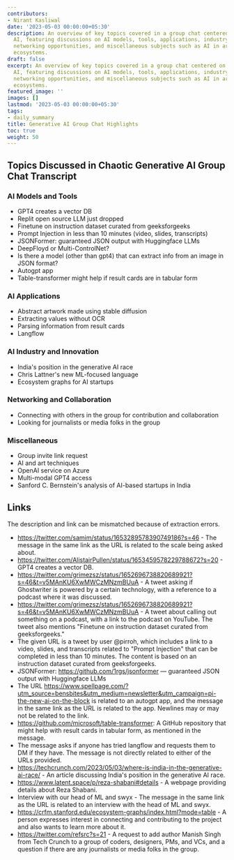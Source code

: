 ```yaml
---
contributors:
- Nirant Kasliwal
date: '2023-05-03 00:00:00+05:30'
description: An overview of key topics covered in a group chat centered on generative
  AI, featuring discussions on AI models, tools, applications, industry insights,
  networking opportunities, and miscellaneous subjects such as AI in art and startup
  ecosystems.
draft: false
excerpt: An overview of key topics covered in a group chat centered on generative
  AI, featuring discussions on AI models, tools, applications, industry insights,
  networking opportunities, and miscellaneous subjects such as AI in art and startup
  ecosystems.
featured_image: ''
images: []
lastmod: '2023-05-03 00:00:00+05:30'
tags:
- daily_summary
title: Generative AI Group Chat Highlights
toc: true
weight: 50
---
```


## Topics Discussed in Chaotic Generative AI Group Chat Transcript

### AI Models and Tools
- GPT4 creates a vector DB
- Replit open source LLM just dropped
- Finetune on instruction dataset curated from geeksforgeeks
- Prompt Injection in less than 10 minutes (video, slides, transcripts)
- JSONFormer: guaranteed JSON output with Huggingface LLMs
- DeepFloyd or Multi-ControlNet?
- Is there a model (other than gpt4) that can extract info from an image in JSON format?
- Autogpt app
- Table-transformer might help if result cards are in tabular form

### AI Applications
- Abstract artwork made using stable diffusion
- Extracting values without OCR
- Parsing information from result cards
- Langflow

### AI Industry and Innovation
- India's position in the generative AI race
- Chris Lattner's new ML-focused language
- Ecosystem graphs for AI startups

### Networking and Collaboration
- Connecting with others in the group for contribution and collaboration
- Looking for journalists or media folks in the group

### Miscellaneous
- Group invite link request
- AI and art techniques
- OpenAI service on Azure
- Multi-modal GPT4 access
- Sanford C. Bernstein's analysis of AI-based startups in India

## Links
The description and link can be mismatched because of extraction errors.

- https://twitter.com/samim/status/1653289578390749186?s=46 - The message in the same link as the URL is related to the scale being asked about.
- https://twitter.com/AlistairPullen/status/1653459578229788672?s=20 - GPT4 creates a vector DB.
- https://twitter.com/grimezsz/status/1652696738820689921?s=46&t=v5MAnKU6XwMWCzMNzmBUuA - A tweet asking if Ghostwriter is powered by a certain technology, with a reference to a podcast where it was discussed.
- https://twitter.com/grimezsz/status/1652696738820689921?s=46&t=v5MAnKU6XwMWCzMNzmBUuA - A tweet about calling out something on a podcast, with a link to the podcast on YouTube. The tweet also mentions "Finetune on instruction dataset curated from geeksforgeeks."
- The given URL is a tweet by user @pirroh, which includes a link to a video, slides, and transcripts related to "Prompt Injection" that can be completed in less than 10 minutes. The content is based on an instruction dataset curated from geeksforgeeks.
- JSONFormer: https://github.com/1rgs/jsonformer — guaranteed JSON output with Huggingface LLMs
- The URL https://www.spellpage.com/?utm_source=bensbites&utm_medium=newsletter&utm_campaign=pi-the-new-ai-on-the-block is related to an autogpt app, and the message in the same link as the URL is related to the app. Newlines may or may not be related to the link.
- https://github.com/microsoft/table-transformer: A GitHub repository that might help with result cards in tabular form, as mentioned in the message.
- The message asks if anyone has tried langflow and requests them to DM if they have. The message is not directly related to either of the URLs provided.
- https://techcrunch.com/2023/05/03/where-is-india-in-the-generative-ai-race/ - An article discussing India's position in the generative AI race.
- https://www.latent.space/p/reza-shabani#details - A webpage providing details about Reza Shabani.
- Interview with our head of ML and swyx - The message in the same link as the URL is related to an interview with the head of ML and swyx.
- https://crfm.stanford.edu/ecosystem-graphs/index.html?mode=table - A person expresses interest in connecting and contributing to the project and also wants to learn more about it.
- https://twitter.com/refsrc?s=21 - A request to add author Manish Singh from Tech Crunch to a group of coders, designers, PMs, and VCs, and a question if there are any journalists or media folks in the group.